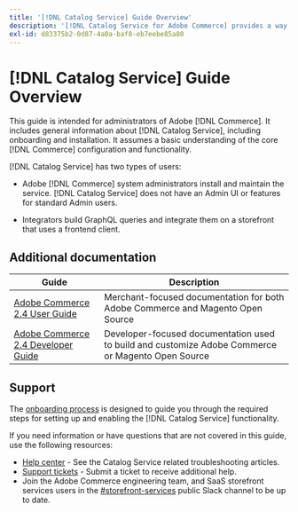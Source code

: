 ```yaml
---
title: '[!DNL Catalog Service] Guide Overview'
description: '[!DNL Catalog Service for Adobe Commerce] provides a way to retrieve the contents of Product Display Pages and Product List Pages faster than the native Adobe Commerce GraphQL queries.'
exl-id: d83375b2-0d87-4a0a-baf8-eb7eebe85a80
---
```

# [!DNL Catalog Service] Guide Overview

This guide is intended for administrators of Adobe [!DNL Commerce]. It includes general information about [!DNL Catalog Service], including onboarding and installation. It assumes a basic understanding of the core [!DNL Commerce] configuration and functionality.

[!DNL Catalog Service] has two types of users:

*  Adobe [!DNL Commerce] system administrators install and maintain the service. [!DNL Catalog Service] does not have an Admin UI or features for standard Admin users.

*  Integrators build GraphQL queries and integrate them on a storefront that uses a frontend client.

## Additional documentation

| Guide | Description |
|------ | ----------- |
| [Adobe Commerce 2.4 User Guide](https://docs.magento.com/user-guide/) | Merchant-focused documentation for both Adobe Commerce and Magento Open Source |
| [Adobe Commerce 2.4 Developer Guide](https://devdocs.magento.com/) | Developer-focused documentation used to build and customize Adobe Commerce or Magento Open Source |

## Support

The [onboarding process](https://experienceleague.adobe.com/docs/commerce-merchant-services/catalog-service/installation.html) is designed to guide you through the required steps for setting up and enabling the [!DNL Catalog Service] functionality. 

If you need information or have questions that are not covered in this guide, use the following resources:
*  [Help center](https://support.magento.com/hc/en-us/search#q=catalog%20service&sort=relevancy) - See the Catalog Service related troubleshooting articles.
*  [Support tickets](https://experienceleague.adobe.com/docs/commerce-knowledge-base/kb/help-center-guide/magento-help-center-user-guide.html?lang=en#submit-ticket) - Submit a ticket to receive additional help.
*  Join the Adobe Commerce engineering team, and SaaS storefront services users in the [#storefront-services](https://magentocommeng.slack.com/archives/C03HVPG8RS4) public Slack channel to be up to date.

